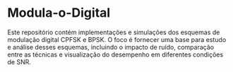# Modula-o-Digital
Este repositório contém implementações e simulações dos esquemas de modulação digital CPFSK e BPSK. O foco é fornecer uma base para estudo e análise desses esquemas, incluindo o impacto de ruído, comparação entre as técnicas e visualização do desempenho em diferentes condições de SNR.
